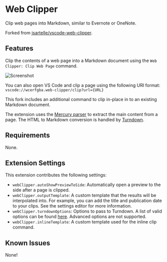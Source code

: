 # Web Clipper

Clip web pages into Markdown, similar to Evernote or OneNote.

Forked from [jsartelle/vscode-web-clipper](https://github.com/jsartelle/vscode-web-clipper).

## Features

Clip the contents of a web page into a Markdown document using the `Web Clipper: Clip Web Page` command.

![Screenshot](./screenshot.png)

You can also open VS Code and clip a page using the following URI format: `vscode://wcerfgba.web-clipper/clip?url={URL}`

This fork includes an additional command to clip in-place in to an existing Markdown document.

The extension uses the [Mercury parser](https://github.com/postlight/mercury-parser) to extract the main content from a page. The HTML to Markdown conversion is handled by [Turndown](https://github.com/domchristie/turndown).

## Requirements

None.

## Extension Settings

This extension contributes the following settings:

* `webClipper.autoShowPreviewToSide`: Automatically open a preview to the side after a page is clipped.
* `webClipper.outputTemplate`: A custom template that the results will be interpolated into. For example, you can add the title and publication date to your clips. See the settings editor for more information.
* `webClipper.turndownOptions`: Options to pass to Turndown. A list of valid options can be found [here](https://github.com/domchristie/turndown#options). Advanced options are not supported.
* `webClipper.inlineTemplate`: A custom template used for the inline clip command.

## Known Issues

None!
